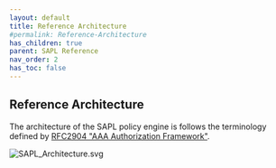```yaml
---
layout: default
title: Reference Architecture
#permalink: Reference-Architecture
has_children: true
parent: SAPL Reference
nav_order: 2
has_toc: false
---
```


## Reference Architecture

The architecture of the SAPL policy engine is follows the terminology defined by [RFC2904 "AAA Authorization Framework"](https://tools.ietf.org/html/rfc2904).




![SAPL_Architecture.svg](/docs/3.0.0-SNAPSHOT-MD/assets/sapl_reference_images/SAPL_Architecture.svg)
